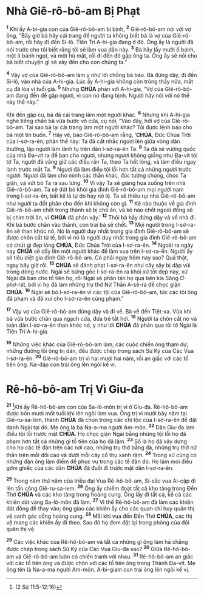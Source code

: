 # Nhà Giê-rô-bô-am Bị Phạt
<sup><b>1</b></sup> Khi ấy A-bi-gia con của Giê-rô-bô-am bị bịnh, <sup><b>2</b></sup> Giê-rô-bô-am nói với vợ ông, “Bây giờ bà hãy cải trang để người ta không biết bà là vợ của Giê-rô-bô-am, rồi hãy đi đến Si-lô. Tiên Tri A-hi-gia đang ở đó. Ông ấy là người đã nói trước cho tôi biết rằng tôi sẽ làm vua dân này. <sup><b>3</b></sup> Bà hãy lấy mười ổ bánh, một ít bánh ngọt, và một hũ mật, rồi đi đến đó gặp ông ta. Ông ấy sẽ nói cho bà biết chuyện gì sẽ xảy đến cho con chúng ta.”

<sup><b>4</b></sup> Vậy vợ của Giê-rô-bô-am làm y như lời chồng bà bảo. Bà đứng dậy, đi đến Si-lô, vào nhà của A-hi-gia. Lúc ấy A-hi-gia không còn trông thấy nữa, mắt cụ đã lòa vì tuổi già. <sup><b>5</b></sup> Nhưng **CHÚA** phán với A-hi-gia, “Vợ của Giê-rô-bô-am đang đến để gặp ngươi, vì con nó đang bịnh. Ngươi hãy nói với nó thể này thể này.”

Khi đến gặp cụ, bà đã cải trang làm một người khác. <sup><b>6</b></sup> Nhưng khi A-hi-gia nghe tiếng chân bà vừa bước vô cửa, cụ nói, “Vào đây, hỡi vợ của Giê-rô-bô-am. Tại sao bà lại cải trang làm một người khác? Tôi được lệnh báo cho bà một tin buồn. <sup><b>7</b></sup> Hãy về, bảo Giê-rô-bô-am rằng, ‘**CHÚA**, Đức Chúa Trời của I-sơ-ra-ên, phán thế này: Ta đã cất nhắc ngươi lên giữa vòng dân thường, lập ngươi làm lãnh tụ trên dân I-sơ-ra-ên Ta. <sup><b>8</b></sup> Ta đã xé vương quốc của nhà Đa-vít ra để ban cho ngươi, nhưng ngươi không giống như Đa-vít tôi tớ Ta, người đã vâng giữ các điều răn Ta, theo Ta hết lòng, và làm điều ngay lành trước mắt Ta. <sup><b>9</b></sup> Ngươi đã làm điều tội lỗi hơn tất cả những người trước ngươi. Ngươi đã làm cho mình các thần khác, đúc tượng chúng, chọc Ta giận, và vứt bỏ Ta ra sau lưng. <sup><b>10</b></sup> Vì vậy Ta sẽ giáng họa xuống trên nhà Giê-rô-bô-am. Ta sẽ dứt bỏ khỏi gia đình Giê-rô-bô-am mọi người nam trong I-sơ-ra-ên, bất kể là tự do hay nô lệ. Ta sẽ thiêu rụi nhà Giê-rô-bô-am như người ta đốt phân cho đến khi không còn gì. <sup><b>11</b></sup> Kẻ nào thuộc về gia đình Giê-rô-bô-am chết trong thành sẽ bị chó ăn, và kẻ nào chết ngoài đồng sẽ bị chim trời ăn, vì **CHÚA** đã phán vậy.’ <sup><b>12</b></sup> Thôi bà hãy đứng dậy và về nhà đi. Khi bà bước chân vào thành, con trai bà sẽ chết. <sup><b>13</b></sup> Mọi người trong I-sơ-ra-ên sẽ than khóc nó. Nó là người duy nhất trong gia đình Giê-rô-bô-am sẽ được chôn cất tử tế, bởi vì nó là người duy nhất trong gia đình Giê-rô-bô-am có chút gì đẹp lòng **CHÚA**, Đức Chúa Trời của I-sơ-ra-ên. <sup><b>14</b></sup> Ngoài ra ngày nay **CHÚA** sẽ dấy lên một người khác để làm vua trên I-sơ-ra-ên. Người ấy sẽ tiêu diệt gia đình Giê-rô-bô-am. Có phải ngay hôm nay sao? Quả thật, ngay bây giờ rồi. <sup><b>15</b></sup> **CHÚA** sẽ đánh phạt I-sơ-ra-ên như cây sậy bị dập vùi trong dòng nước. Ngài sẽ bứng gốc I-sơ-ra-ên ra khỏi xứ tốt đẹp này, xứ Ngài đã ban cho tổ tiên họ, rồi Ngài sẽ phân tán họ qua bên kia Sông Ơ-phơ-rát, bởi vì họ đã làm những trụ thờ Nữ Thần A-sê-ra để chọc giận **CHÚA**. <sup><b>16</b></sup> Ngài sẽ bỏ I-sơ-ra-ên vì các tội của Giê-rô-bô-am, tức các tội ông đã phạm và đã xui cho I-sơ-ra-ên cùng phạm.”

<sup><b>17</b></sup> Vậy vợ của Giê-rô-bô-am đứng dậy và đi về. Bà về đến Tiệt-xa. Vừa khi bà vừa bước chân qua ngạch cửa, đứa trẻ tắt hơi. <sup><b>18</b></sup> Người ta chôn cất nó và toàn dân I-sơ-ra-ên than khóc nó, y như lời **CHÚA** đã phán qua tôi tớ Ngài là Tiên Tri A-hi-gia.

<sup><b>19</b></sup> Những việc khác của Giê-rô-bô-am làm, các cuộc chiến ông tham dự, những đường lối ông trị dân, đều được chép trong sách Sử Ký của Các Vua I-sơ-ra-ên. <sup><b>20</b></sup> Giê-rô-bô-am trị vì hai mươi hai năm, rồi an giấc với các tổ tiên ông. Na-đáp con trai ông lên ngôi kế vị.


# Rê-hô-bô-am Trị Vì Giu-đa
<sup><b>21</b></sup> [^1@-3acb1590-e81d-435c-8478-e9e52b553719]Khi ấy Rê-hô-bô-am con của Sa-lô-môn trị vì ở Giu-đa. Rê-hô-bô-am được bốn mươi mốt tuổi khi lên ngôi làm vua. Ông trị vì mười bảy năm tại Giê-ru-sa-lem, thành **CHÚA** đã chọn trong các chi tộc của I-sơ-ra-ên để đặt danh Ngài tại đó. Mẹ ông là bà Na-a-ma người Am-môn. <sup><b>22</b></sup> Dân Giu-đa làm điều tội lỗi trước mặt **CHÚA**. Họ chọc giận Ngài bằng những tội lỗi họ đã phạm hơn tất cả những gì tổ tiên của họ đã làm. <sup><b>23</b></sup> Số là họ đã xây dựng cho họ các tế đàn trên các nơi cao, những trụ thờ bằng đá, những trụ thờ nữ thần trên mỗi đồi cao và dưới mỗi cây cổ thụ xanh rậm. <sup><b>24</b></sup> Trong xứ cũng có những đàn ông làm điếm để phục vụ trong các tế đàn đó. Họ làm mọi điều gớm ghiếc của các dân **CHÚA** đã đuổi đi trước mặt dân I-sơ-ra-ên.

<sup><b>25</b></sup> Trong năm thứ năm của triều đại Vua Rê-hô-bô-am, Si-sắc vua Ai-cập đi lên tấn công Giê-ru-sa-lem. <sup><b>26</b></sup> Ông ấy chiếm đoạt tất cả kho tàng trong Đền Thờ **CHÚA** và các kho tàng trong hoàng cung. Ông lấy đi tất cả, kể cả các khiên dát vàng Sa-lô-môn đã làm. <sup><b>27</b></sup> Vì thế Rê-hô-bô-am đã làm các khiên dát đồng để thay vào; ông giao các khiên ấy cho các quan chỉ huy quân thị vệ canh gác cổng hoàng cung. <sup><b>28</b></sup> Mỗi khi vua đến Đền Thờ **CHÚA**, các thị vệ mang các khiên ấy đi theo. Sau đó họ đem đặt lại trong phòng của đội quân thị vệ.

<sup><b>29</b></sup> Các việc khác của Rê-hô-bô-am và tất cả những gì ông làm há chẳng được chép trong sách Sử Ký của Các Vua Giu-đa sao? <sup><b>30</b></sup> Giữa Rê-hô-bô-am và Giê-rô-bô-am luôn có chiến tranh với nhau. <sup><b>31</b></sup> Rê-hô-bô-am an giấc với các tổ tiên ông và được chôn với các tổ tiên ông trong Thành Đa-vít. Mẹ ông tên là Na-a-ma người Am-môn. A-bi-giam con trai ông lên ngôi kế vị.

[^1@-3acb1590-e81d-435c-8478-e9e52b553719]: (2 Sử 11:5-12:16)